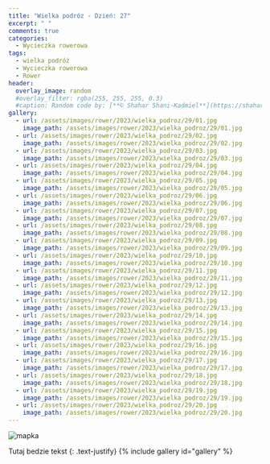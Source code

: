 ```yaml
---
title: "Wielka podróz - Dzień: 27"
excerpt: " "
comments: true
categories:
  - Wycieczka rowerowa
tags:
  - wielka podróż
  - Wycieczka rowerowa
  - Rower
header:
  overlay_image: random
  #overlay_filter: rgba(255, 255, 255, 0.3)
  #caption: Random code by: [**© Shahar Shani-Kadmiel**](https://shaharkadmiel.github.io)"
gallery:
  - url: /assets/images/rower/2023/wielka_podroz/29/01.jpg
    image_path: /assets/images/rower/2023/wielka_podroz/29/01.jpg
  - url: /assets/images/rower/2023/wielka_podroz/29/02.jpg
    image_path: /assets/images/rower/2023/wielka_podroz/29/02.jpg
  - url: /assets/images/rower/2023/wielka_podroz/29/03.jpg
    image_path: /assets/images/rower/2023/wielka_podroz/29/03.jpg
  - url: /assets/images/rower/2023/wielka_podroz/29/04.jpg
    image_path: /assets/images/rower/2023/wielka_podroz/29/04.jpg
  - url: /assets/images/rower/2023/wielka_podroz/29/05.jpg
    image_path: /assets/images/rower/2023/wielka_podroz/29/05.jpg
  - url: /assets/images/rower/2023/wielka_podroz/29/06.jpg
    image_path: /assets/images/rower/2023/wielka_podroz/29/06.jpg
  - url: /assets/images/rower/2023/wielka_podroz/29/07.jpg
    image_path: /assets/images/rower/2023/wielka_podroz/29/07.jpg
  - url: /assets/images/rower/2023/wielka_podroz/29/08.jpg
    image_path: /assets/images/rower/2023/wielka_podroz/29/08.jpg
  - url: /assets/images/rower/2023/wielka_podroz/29/09.jpg
    image_path: /assets/images/rower/2023/wielka_podroz/29/09.jpg
  - url: /assets/images/rower/2023/wielka_podroz/29/10.jpg
    image_path: /assets/images/rower/2023/wielka_podroz/29/10.jpg
  - url: /assets/images/rower/2023/wielka_podroz/29/11.jpg
    image_path: /assets/images/rower/2023/wielka_podroz/29/11.jpg
  - url: /assets/images/rower/2023/wielka_podroz/29/12.jpg
    image_path: /assets/images/rower/2023/wielka_podroz/29/12.jpg
  - url: /assets/images/rower/2023/wielka_podroz/29/13.jpg
    image_path: /assets/images/rower/2023/wielka_podroz/29/13.jpg
  - url: /assets/images/rower/2023/wielka_podroz/29/14.jpg
    image_path: /assets/images/rower/2023/wielka_podroz/29/14.jpg
  - url: /assets/images/rower/2023/wielka_podroz/29/15.jpg
    image_path: /assets/images/rower/2023/wielka_podroz/29/15.jpg
  - url: /assets/images/rower/2023/wielka_podroz/29/16.jpg
    image_path: /assets/images/rower/2023/wielka_podroz/29/16.jpg
  - url: /assets/images/rower/2023/wielka_podroz/29/17.jpg
    image_path: /assets/images/rower/2023/wielka_podroz/29/17.jpg
  - url: /assets/images/rower/2023/wielka_podroz/29/18.jpg
    image_path: /assets/images/rower/2023/wielka_podroz/29/18.jpg
  - url: /assets/images/rower/2023/wielka_podroz/29/19.jpg
    image_path: /assets/images/rower/2023/wielka_podroz/29/19.jpg
  - url: /assets/images/rower/2023/wielka_podroz/29/20.jpg
    image_path: /assets/images/rower/2023/wielka_podroz/29/20.jpg
---
```

![mapka](/assets/images/rower/2023/wielka_podroz/29/mapka.png)

Tutaj bedzie tekst
{: .text-justify}
{% include gallery id="gallery" %}
